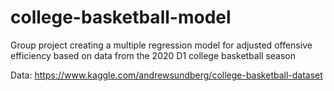 # college-basketball-model
Group project creating a multiple regression model for adjusted offensive efficiency based on data from the 2020 D1 college basketball season

Data: https://www.kaggle.com/andrewsundberg/college-basketball-dataset
